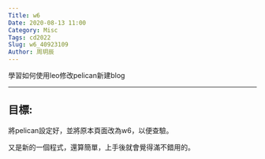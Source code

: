 ```yaml
---
Title: w6
Date: 2020-08-13 11:00
Category: Misc
Tags: cd2022
Slug: w6_40923109
Author: 周玥辰
---
```


學習如何使用leo修改pelican新建blog

<!-- PELICAN_END_SUMMARY -->

---
目標:
----
將pelican設定好，並將原本頁面改為w6，以便查驗。

又是新的一個程式，還算簡單，上手後就會覺得滿不錯用的。

